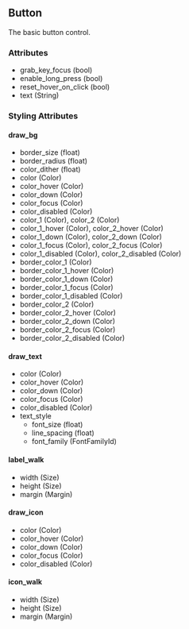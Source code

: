 ## Button
The basic button control.

### Attributes
- grab_key_focus (bool)
- enable_long_press (bool)
- reset_hover_on_click (bool)
- text (String)

### Styling Attributes
#### draw_bg
- border_size (float)
- border_radius (float)
- color_dither (float)
- color (Color)
- color_hover (Color)
- color_down (Color)
- color_focus (Color)
- color_disabled (Color)
- color_1 (Color), color_2 (Color)
- color_1_hover (Color), color_2_hover (Color)
- color_1_down (Color), color_2_down (Color)
- color_1_focus (Color), color_2_focus (Color)
- color_1_disabled (Color), color_2_disabled (Color)
- border_color_1 (Color)
- border_color_1_hover (Color)
- border_color_1_down (Color)
- border_color_1_focus (Color)
- border_color_1_disabled (Color)
- border_color_2 (Color)
- border_color_2_hover (Color)
- border_color_2_down (Color)
- border_color_2_focus (Color)
- border_color_2_disabled (Color)

#### draw_text
- color (Color)
- color_hover (Color)
- color_down (Color)
- color_focus (Color)
- color_disabled (Color)
- text_style
    - font_size (float)
    - line_spacing (float)
    - font_family (FontFamilyId)

#### label_walk
- width (Size)
- height (Size)
- margin (Margin)

#### draw_icon
- color (Color)
- color_hover (Color)
- color_down (Color)
- color_focus (Color)
- color_disabled (Color)

#### icon_walk
- width (Size)
- height (Size)
- margin (Margin)